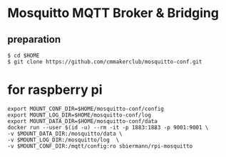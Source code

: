 # Mosquitto MQTT Broker & Bridging

## preparation
	$ cd $HOME
	$ git clone https://github.com/cmmakerclub/mosquitto-conf.git

# for raspberry pi
	export MOUNT_CONF_DIR=$HOME/mosquitto-conf/config
	export MOUNT_LOG_DIR=$HOME/mosquitto-conf/log
	export MOUNT_DATA_DIR=$HOME/mosquitto-conf/data
	docker run --user $(id -u) --rm -it -p 1883:1883 -p 9001:9001 \
	-v $MOUNT_DATA_DIR:/mosquitto/data \
	-v $MOUNT_LOG_DIR:/mosquitto/log  \
	-v $MOUNT_CONF_DIR:/mqtt/config:ro sbiermann/rpi-mosquitto
